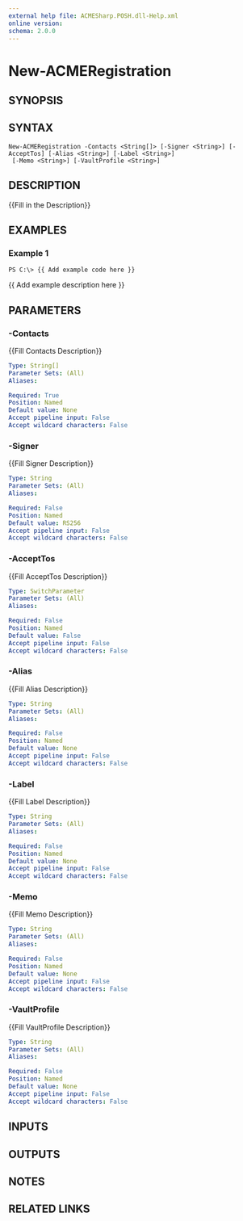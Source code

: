 ```yaml
---
external help file: ACMESharp.POSH.dll-Help.xml
online version: 
schema: 2.0.0
---
```


# New-ACMERegistration

## SYNOPSIS

## SYNTAX

```
New-ACMERegistration -Contacts <String[]> [-Signer <String>] [-AcceptTos] [-Alias <String>] [-Label <String>]
 [-Memo <String>] [-VaultProfile <String>]
```

## DESCRIPTION
{{Fill in the Description}}

## EXAMPLES

### Example 1
```
PS C:\> {{ Add example code here }}
```

{{ Add example description here }}

## PARAMETERS

### -Contacts
{{Fill Contacts Description}}

```yaml
Type: String[]
Parameter Sets: (All)
Aliases: 

Required: True
Position: Named
Default value: None
Accept pipeline input: False
Accept wildcard characters: False
```

### -Signer
{{Fill Signer Description}}

```yaml
Type: String
Parameter Sets: (All)
Aliases: 

Required: False
Position: Named
Default value: RS256
Accept pipeline input: False
Accept wildcard characters: False
```

### -AcceptTos
{{Fill AcceptTos Description}}

```yaml
Type: SwitchParameter
Parameter Sets: (All)
Aliases: 

Required: False
Position: Named
Default value: False
Accept pipeline input: False
Accept wildcard characters: False
```

### -Alias
{{Fill Alias Description}}

```yaml
Type: String
Parameter Sets: (All)
Aliases: 

Required: False
Position: Named
Default value: None
Accept pipeline input: False
Accept wildcard characters: False
```

### -Label
{{Fill Label Description}}

```yaml
Type: String
Parameter Sets: (All)
Aliases: 

Required: False
Position: Named
Default value: None
Accept pipeline input: False
Accept wildcard characters: False
```

### -Memo
{{Fill Memo Description}}

```yaml
Type: String
Parameter Sets: (All)
Aliases: 

Required: False
Position: Named
Default value: None
Accept pipeline input: False
Accept wildcard characters: False
```

### -VaultProfile
{{Fill VaultProfile Description}}

```yaml
Type: String
Parameter Sets: (All)
Aliases: 

Required: False
Position: Named
Default value: None
Accept pipeline input: False
Accept wildcard characters: False
```

## INPUTS

## OUTPUTS

## NOTES

## RELATED LINKS

